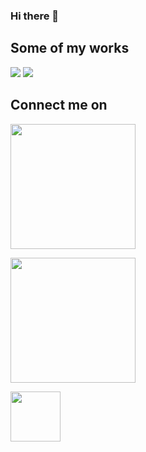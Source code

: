 ### Hi there 👋

<!--
**ngima/ngima** is a ✨ _special_ ✨ repository because its `README.md` (this file) appears on your GitHub profile.

Here are some ideas to get you started:

- 🔭 I’m currently working on ...
- 🌱 I’m currently learning ...
- 👯 I’m looking to collaborate on ...
- 🤔 I’m looking for help with ...
- 💬 Ask me about ...
- 📫 How to reach me: ...
- 😄 Pronouns: ...
- ⚡ Fun fact: ...
-->

## Some of my works
[<img src="https://github.com/ngima/ngima/blob/master/images/Liberty%205%20Point%20of%20Sale%20iPad%20App%20UI:UX%20Design.gif">](https://github.com/ngima/#)
[<img src="https://github.com/ngima/ngima/blob/master/images/Liberty%205%20Point%20of%20Sale%20iPad%20App%20UI:UX%20Design.gif">](https://github.com/ngima/#)

## Connect me on

[<img src="https://www.youtube.com/about/static/svgs/icons/brand-resources/YouTube-logo-full_color_light.svg?cache=72a5d9c" width="200">](https://youtube.com/NgimaSherpa)


[<img src="https://content.linkedin.com/content/dam/me/business/en-us/amp/brand-site/v2/bg/LI-Logo.svg.original.svg" width="200">](https://www.linkedin.com/in/ngimasherpa/)

[<img src="https://cdn.dribbble.com/assets/dribbble-ball-mark-65e4c7140279716589d27ee6f7276e54ea164c788c1f1d44f4b5adb84f3b13c4.svg" width="80">](https://dribbble.com/ngima)


<!-- [![Foo](https://www.youtube.com/about/static/svgs/icons/brand-resources/YouTube-logo-full_color_light.svg?cache=72a5d9c)](https://youtube.com/NgimaSherpa)
-->
